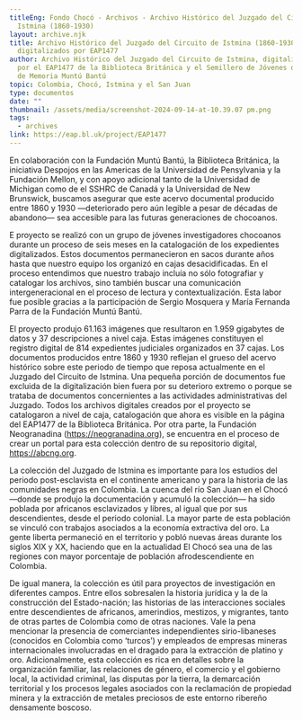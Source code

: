 ```yaml
---
titleEng: Fondo Chocó - Archivos - Archivo Histórico del Juzgado del Circuito de
  Istmina (1860-1930)
layout: archive.njk
title: Archivo Histórico del Juzgado del Circuito de Istmina (1860-1930), Casos
  digitalizados por EAP1477
author: Archivo Histórico del Juzgado del Circuito de Istmina, digitalización
  por el EAP1477 de la Biblioteca Británica y el Semillero de Jóvenes del Centro
  de Memoria Muntú Bantú
topic: Colombia, Chocó, Istmina y el San Juan
type: documentos
date: ""
thumbnail: /assets/media/screenshot-2024-09-14-at-10.39.07 pm.png
tags:
  - archives
link: https://eap.bl.uk/project/EAP1477
---
```

En colaboración con la Fundación Muntú Bantú, la Biblioteca Británica, la iniciativa Despojos en las Americas de la Universidad de Pensylvania y la Fundación Mellon, y con apoyo adicional tanto de la Universidad de Michigan como de el SSHRC de Canadá y la Universidad de New Brunswick, buscamos asegurar que este acervo documental producido entre 1860 y 1930 —deteriorado pero aún legible a pesar de décadas de abandono— sea accesible para las futuras generaciones de chocoanos.

E proyecto se realizó con un grupo de jóvenes investigadores chocoanos durante un proceso de seis meses en la catalogación de los expedientes digitalizados. Estos documentos permanecieron en sacos durante años hasta que nuestro equipo los organizó en cajas desacidificadas. En el proceso entendimos que nuestro trabajo incluía no sólo fotografiar y catalogar los archivos, sino también buscar una comunicación intergeneracional en el proceso de lectura y contextualización. Esta labor fue posible gracias a la participación de Sergio Mosquera y María Fernanda Parra de la Fundación Muntú Bantú.

El proyecto produjo 61.163 imágenes que resultaron en 1.959 gigabytes de datos y 37 descripciones a nivel caja. Estas imágenes constituyen el registro digital de 814 expedientes judiciales organizados en 37 cajas. Los documentos producidos entre 1860 y 1930 reflejan el grueso del acervo histórico sobre este periodo de tiempo que reposa actualmente en el Juzgado del Circuito de Istmina. Una pequeña porción de documentos fue excluida de la digitalización bien fuera por su deterioro extremo o porque se trataba de documentos concernientes a las actividades administrativas del Juzgado. Todos los archivos digitales creados por el proyecto se catalogaron a nivel de caja, catalogación que ahora es visible en la página del EAP1477 de la Biblioteca Británica. Por otra parte, la Fundación Neogranadina (https://neogranadina.org), se encuentra en el proceso de crear un portal para esta colección dentro de su repositorio digital, https://abcng.org.

La colección del Juzgado de Istmina es importante para los estudios del periodo post-esclavista en el continente americano y para la historia de las comunidades negras en Colombia. La cuenca del río San Juan en el Chocó —donde se produjo la documentación y acumuló la colección— ha sido poblada por africanos esclavizados y libres, al igual que por sus descendientes, desde el periodo colonial. La mayor parte de esta población se vinculó con trabajos asociados a la economía extractiva del oro. La gente liberta permaneció en el territorio y pobló nuevas áreas durante los siglos XIX y XX, haciendo que en la actualidad El Chocó sea una de las regiones con mayor porcentaje de población afrodescendiente en Colombia.

De igual manera, la colección es útil para proyectos de investigación en diferentes campos. Entre ellos sobresalen la historia jurídica y la de la construcción del Estado-nación; las historias de las interacciones sociales entre descendientes de africanos, amerindios, mestizos, y migrantes, tanto de otras partes de Colombia como de otras naciones. Vale la pena mencionar la presencia de comerciantes independientes sirio-libaneses (conocidos en Colombia como ‘turcos’) y empleados de empresas mineras internacionales involucradas en el dragado para la extracción de platino y oro. Adicionalmente, esta colección es rica en detalles sobre la organización familiar, las relaciones de género, el comercio y el gobierno local, la actividad criminal, las disputas por la tierra, la demarcación territorial y los procesos legales asociados con la reclamación de propiedad minera y la extracción de metales preciosos de este entorno ribereño densamente boscoso.
